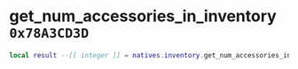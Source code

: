 # get_num_accessories_in_inventory `0x78A3CD3D`

```lua
local result --[[ integer ]] = natives.inventory.get_num_accessories_in_inventory(_unk0 --[[ integer ]])
```